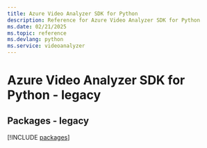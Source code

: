 ```yaml
---
title: Azure Video Analyzer SDK for Python
description: Reference for Azure Video Analyzer SDK for Python
ms.date: 02/21/2025
ms.topic: reference
ms.devlang: python
ms.service: videoanalyzer
---
```

# Azure Video Analyzer SDK for Python - legacy
## Packages - legacy
[!INCLUDE [packages](video-analyzer-index.md)]